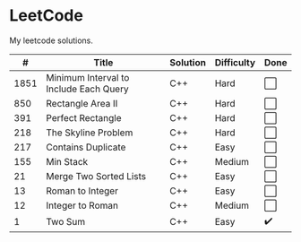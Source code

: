 # LeetCode
My leetcode solutions.


| # | Title | Solution | Difficulty | Done |
|---| ----- | -------- | ---------- | ---- |
|1851| Minimum Interval to Include Each Query | C++ | Hard | ⬜ |
|850| Rectangle Area II | C++ | Hard | ⬜ |
|391| Perfect Rectangle | C++ | Hard | ⬜ |
|218| The Skyline Problem | C++ | Hard | ⬜ |
|217| Contains Duplicate | C++ | Easy | ⬜ |
|155| Min Stack | C++ | Medium | ⬜ |
|21| Merge Two Sorted Lists | C++ | Easy | ⬜ |
|13| Roman to Integer | C++ | Easy | ⬜ |
|12| Integer to Roman | C++ | Medium | ⬜ |
|1| Two Sum | C++ | Easy | ✔️|
